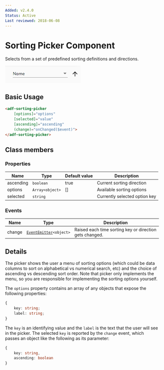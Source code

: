 ```yaml
---
Added: v2.4.0
Status: Active
Last reviewed: 2018-06-08
---
```


# Sorting Picker Component

Selects from a set of predefined sorting definitions and directions.

![Sorting Picker](../docassets/images/sorting-picker.png)

## Basic Usage

```html
<adf-sorting-picker
    [options]="options"
    [selected]="value"
    [ascending]="ascending"
    (change)="onChanged($event)">
</adf-sorting-picker>
```

## Class members

### Properties

| Name | Type | Default value | Description |
| -- | -- | -- | -- |
| ascending | `boolean` | true | Current sorting direction |
| options | `Array<object>` |  \[] | Available sorting options |
| selected | `string` |  | Currently selected option key |

### Events

| Name | Type | Description |
| -- | -- | -- |
| change | [`EventEmitter`](https://angular.io/api/core/EventEmitter)`<object>` | Raised each time sorting key or direction gets changed. |

## Details

The picker shows the user a menu of sorting options (which could be data columns to sort on
alphabetical vs numerical search, etc) and the choice of ascending vs descending sort order.
Note that picker only implements the menu, so you are responsible for implementing the sorting
options yourself.

The `options` property contains an array of any objects that expose the following properties:

```ts
{
    key: string;
    label: string;
}
```

The `key` is an identifying value and the `label` is the text that the user will see in the
picker. The selected `key` is reported by the `change` event, which passes an object like the
following as its parameter:

```ts
{
    key: string,
    ascending: boolean
}
```
